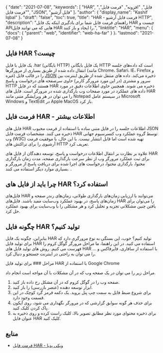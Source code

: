{
  "date": "2021-07-08",
  "keywords": [
"HAR",
"فایل",
"افزونه",
"فرمت فایل",
"فرمت فایل",
"JSON",
"فایل آرشیو"
]،
  "author": {
    "display_name": "Kashif Iqbal"
}،
  "draft": "false",
  "toc": true,
  "title": "HAR - فرمت فایل آرشیو HTTP",
  "description": "راهنمای فرمت فایل شما برای یادگیری اینکه یک فایل HAR چیست و APIهایی که می توانند فایل HAR را ایجاد و باز کنند.",
  "linktitle": "HAR",
  "menu": {
    "docs": {
      "parent": "web",
      "identifier": "web-ha-far"
}
}،
  "lastmod": "2021-07-08"
}

## فایل HAR چیست؟

یک فایل با فایل .har (بایگانی HTTP) یک فایل بایگانی HTTP است که داده‌های جلسه انتقال داده شده از طریق بسیاری از مرورگرها (مانند Chrome، Safari، IE، Firefox و غیره) را در قالب فایل [JSON](/web/json/) ذخیره می‌کند. داده های منتقل شده از طریق اینترنت بین سرور و مشتری (در این مورد مرورگر کاربر) حاوی سرصفحه های درخواست و پاسخ HTTP هستند که در فایل HAR ذخیره می شوند. همچنین حاوی اطلاعات دقیق در مورد داده های عملکرد در مورد صفحات وب بارگذاری شده در مرورگر است. فایل های HAR را می توان در هر ویرایشگر متنی مانند Notepad در سیستم عامل Microsoft Windows و TextEdit در Apple MacOS باز کرد.

## فرمت فایل HAR - اطلاعات بیشتر

فایل های HAR اطلاعات جلسه را در فایل متنی ساده با استفاده از فرمت محبوب JSON ذخیره می کنند. مشخصات فرمت فایل HAR توسط گروه عملکرد وب کنسرسیوم جهانی وب (W3C) تهیه شده است اما قابل انتشار نیست. با این حال، با موفقیت فرمت آرشیوی را برای تراکنش های HTTP تعریف کرد.

علاوه بر نظارت بر انتقال اطلاعات درخواست و پاسخ، توسعه دهندگان از فایل های HAR برای ثبت عملکرد مرورگر وب از نظر سرعت بارگذاری صفحه، مدت زمان بارگذاری محتوا، بارگذاری محتوا، درخواست های اجرا شده برای دریافت پاسخ از مرورگر و بسیاری موارد دیگر استفاده می کنند. .

## چرا باید از فایل های HAR استفاده کرد؟

فایل‌های HAR می‌توانند با ارزیابی زمان‌های بارگذاری طولانی، زمان‌های رندر صفحه و زمان‌های پاسخ، در بهبود عملکرد وب‌سایت مفید باشند. فایل‌های HAR را می‌توان برای یافتن چنین مشکلاتی تجزیه و تحلیل کرد و هر مشکلی را با وب‌سایت برای بهبود عملکرد حل کرد.

## چگونه فایل HAR تولید کنیم؟

بنابراین، چگونه یک فایل HAR تولید کنیم؟ خوب، این بستگی به نوع مرورگری دارد که برای تولید فایل HAR استفاده می کنید. در این راهنما، ما مراحل مرورگر گوگل کروم را فهرست می کنیم. روش های تولید فایل های HAR با استفاده از سافاری، فایرفاکس و ... را می توان به راحتی در اینترنت جستجو و دنبال کرد.

مراحل ### برای تولید فایل HAR با استفاده از Google Chrome

مراحل زیر را می توان در یک صفحه وب که در آن مشکلات با آن مواجه است انجام داد.

 1. صفحه وب را در گوگل کروم که در آن مشکل رخ داده باز کنید.
 1. ابزار توسعه دهنده (عنصر بازرسی) را باز کنید.
 1. برای شروع ضبط فایل به سمت چپ پنل بروید. یک دکمه قرمز گرد کوچک در این قسمت وجود دارد.
 1. برای حذف هر گونه سوابق گزارشی که در مرورگر نگهداری می شود، روی آیکون پاک کردن کلیک کنید.
 1. برای ذخیره محتوای مورد نظر مطابق تصویر بالا، کلیک راست کرده و روی ذخیره به عنوان فایل HAR کلیک کنید.

## منابع

* [فرمت فایل HAR - ویکی پدیا](https://en.wikipedia.org/wiki/HAR_(file_format))


